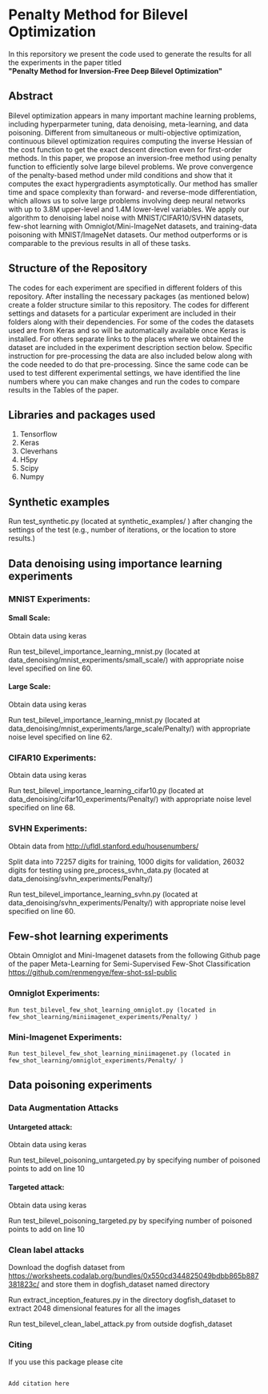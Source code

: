 # Penalty Method for Bilevel Optimization

In this reporsitory we present the code used to generate the results for all the experiments in the paper titled <br><b> "Penalty Method for Inversion-Free Deep Bilevel Optimization"</b>

## Abstract
Bilevel optimization appears in many important machine learning problems, including hyperparmeter tuning, data denoising,  meta-learning, and data poisoning. Different from simultaneous or multi-objective optimization, continuous bilevel optimization requires computing the inverse Hessian of the cost function to get the exact descent direction even for first-order methods. In this paper, we propose an inversion-free method using penalty function to efficiently solve large bilevel problems. We prove convergence of the penalty-based method under mild conditions and show that it computes the exact hypergradients asymptotically. Our method has smaller time and space complexity than forward- and reverse-mode differentiation, which allows us to solve large problems involving deep neural networks with up to 3.8M  upper-level and 1.4M lower-level variables. We apply our algorithm to denoising label noise with MNIST/CIFAR10/SVHN datasets, few-shot learning with Omniglot/Mini-ImageNet datasets, and training-data  poisoning with MNIST/ImageNet datasets. Our method outperforms or is comparable to the previous results in all of these tasks.

## Structure of the Repository
The codes for each experiment are specified in different folders of this repository. After installing the necessary packages (as mentioned below) create a folder structure similar to this repository. The codes for different settings and datasets for a particular experiment are included in their folders along with their dependencies. For some of the codes the datasets used are from Keras and so will be automatically available once Keras is installed. For others separate links to the places where we obtained the dataset are included in the experiment description section below. Specific instruction for pre-processing the data are also included below along with the code needed to do that pre-processing. Since the same code can be used to test different experimental settings, we have identified the line numbers where you can make changes and run the codes to compare results in the Tables of the paper. 

## Libraries and packages used
1. Tensorflow
2. Keras
3. Cleverhans
4. H5py
5. Scipy
6. Numpy

## Synthetic examples
Run test_synthetic.py (located at synthetic_examples/ ) after changing the settings of the test (e.g., number of iterations, or the location to store results.)

## Data denoising using importance learning experiments
### MNIST Experiments:

#### Small Scale:
	
Obtain data using keras
	
Run test_bilevel_importance_learning_mnist.py (located at data_denoising/mnist_experiments/small_scale/)  with appropriate noise level specified on line 60.

#### Large Scale:

Obtain data using keras
   
Run test_bilevel_importance_learning_mnist.py (located at data_denoising/mnist_experiments/large_scale/Penalty/) with appropriate noise level specified on line 62. 

### CIFAR10 Experiments:

Obtain data using keras
	
Run test_bilevel_importance_learning_cifar10.py (located at data_denoising/cifar10_experiments/Penalty/) with appropriate noise level specified on line 68. 

### SVHN Experiments:

Obtain data from http://ufldl.stanford.edu/housenumbers/
	
Split data into 72257 digits for training, 1000 digits for validation, 26032 digits for testing using pre_process_svhn_data.py (located at data_denoising/svhn_experiments/Penalty/)
	
Run test_bilevel_importance_learning_svhn.py (located at data_denoising/svhn_experiments/Penalty/) with appropriate noise level specified on line 60. 

## Few-shot learning experiments

Obtain Omniglot and Mini-Imagenet datasets from the following Github page of the paper Meta-Learning for Semi-Supervised Few-Shot Classification https://github.com/renmengye/few-shot-ssl-public

### Omniglot Experiments:
	Run test_bilevel_few_shot_learning_omniglot.py (located in few_shot_learning/miniimagenet_experiments/Penalty/ )

### Mini-Imagenet Experiments:
	Run test_bilevel_few_shot_learning_miniimagenet.py (located in few_shot_learning/omniglot_experiments/Penalty/ )

## Data poisoning experiments

### Data Augmentation Attacks

#### Untargeted attack:

Obtain data using keras
	
Run test_bilevel_poisoning_untargeted.py by specifying number of poisoned points to add on line 10
		
#### Targeted attack:

Obtain data using keras

Run test_bilevel_poisoning_targeted.py by specifying number of poisoned points to add on line 10
	
### Clean label attacks

Download the dogfish dataset from https://worksheets.codalab.org/bundles/0x550cd344825049bdbb865b887381823c/ and store them in dogfish_dataset named directory

Run extract_inception_features.py in the directory dogfish_dataset to extract 2048 dimensional features for all the images 

Run test_bilevel_clean_label_attack.py from outside dogfish_dataset 


### Citing
If you use this package please cite
<pre>
<code>
Add citation here
</code>
</pre>
